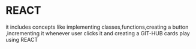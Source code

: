 # REACT
it includes concepts like implementing classes,functions,creating a button ,incrementing it whenever user clicks it and creating a GIT-HUB cards play using REACT
